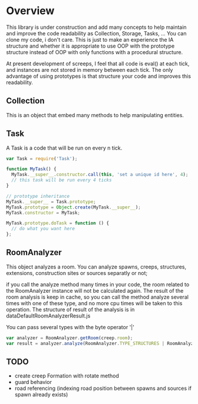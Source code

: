 # Overview

This library is under construction and add many concepts to help maintain and improve the code readability as Collection, Storage, Tasks, ... You can clone my code, i don't care. This is just to make an experience the IA structure and whether it is appropriate to use OOP with the prototype structure instead of OOP with only functions with a procedural structure.

At present development of screeps, I feel that all code is eval() at each tick, and instances are not stored in memory between each tick. The only advantage of using prototypes is that structure your code and improves this readability.

## Collection

This is an object that embed many methods to help manipulating entities.

## Task

A Task is a code that will be run on every n tick.

```javascript
var Task = require('Task');

function MyTask() {
  MyTask.__super__.constructor.call(this, 'set a unique id here', 4);
  // this task will be run every 4 ticks
}

// prototype inheritance
MyTask.__super__ = Task.prototype;
MyTask.prototype = Object.create(MyTask.__super__);
MyTask.constructor = MyTask;

MyTask.prototype.doTask = function () {
  // do what you want here
};
```

## RoomAnalyzer

This object analyzes a room. You can analyze spawns, creeps, structures, extensions, construction sites or sources separatly or not;

if you call the analyze method many times in your code, the room related to the RoomAnalyzer instance will not be calculated again. The result of the room analysis is keep in cache, so you can call the method analyze several times with one of these type, and no more cpu times will be taken to this operation.
The structure of result of the analysis is in dataDefaultRoomAnalyzerResult.js

You can pass several types with the byte operator '|'

```javascript
var analyzer = RoomAnalyzer.getRoom(creep.room);
var result = analyzer.analyze(RoomAnalyzer.TYPE_STRUCTURES | RoomAnalyzer.TYPE_CONSTRUCTION_SITES | RoomAnalyzer.TYPE_CREEPS);
```


## TODO

- create creep Formation with rotate method
- guard behavior
- road referencing (indexing road position between spawns and sources if spawn already exists)


